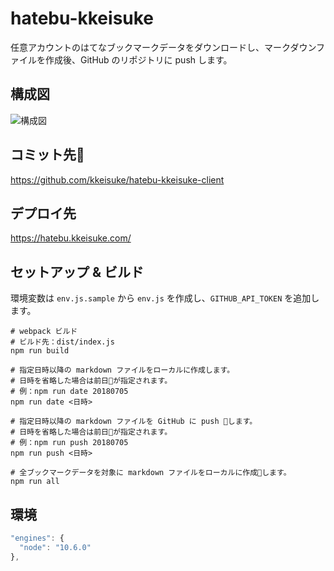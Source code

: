 # hatebu-kkeisuke

任意アカウントのはてなブックマークデータをダウンロードし、マークダウンファイルを作成後、GitHub のリポジトリに push します。

## 構成図

![構成図](https://plantuml-server.kkeisuke.app/png/UDfLKJrFmq0CtVqh_0SwTCs0seaW0KA2BJ04SlbGqqkLN5Invf0e4mX4CnI1a61222GO2_mOa_mEBkab3TCzsyz-Vhv18knOfECGm39P78rIt3_ncPE6B3v2Ey6aYS3oRS6uZSEzhRgo2i7Q38IP7jSfBn1DZCF996cI5GPhbuamS4_h95zXiCGq449hQGpGYc8l3ZnVz3Qqce7zCd_k5ulxGqxodEIIif_YSbvyvy0ZmJ1ahi38xQoDEBRZaHDDkO8aRobxfEo9vCllrrqvkmB67QnQkw8LMscgpOssMmbc7oGVI4gICr2rzNBQee5TIgMbGFO6kjpErJuDB1UVvVoTickIP_LIotQqfkexgScLsvpag-BzjzgS4j5ClQXw3dQs5Vz6UIHviJO80mNLL_y1QApH3000.png)

## コミット先

https://github.com/kkeisuke/hatebu-kkeisuke-client

## デプロイ先

https://hatebu.kkeisuke.com/

## セットアップ & ビルド

環境変数は `env.js.sample` から `env.js` を作成し、`GITHUB_API_TOKEN` を追加します。

```shell
# webpack ビルド
# ビルド先：dist/index.js
npm run build

# 指定日時以降の markdown ファイルをローカルに作成します。
# 日時を省略した場合は前日が指定されます。
# 例：npm run date 20180705
npm run date <日時>

# 指定日時以降の markdown ファイルを GitHub に push します。
# 日時を省略した場合は前日が指定されます。
# 例：npm run push 20180705
npm run push <日時>

# 全ブックマークデータを対象に markdown ファイルをローカルに作成します。
npm run all
```

## 環境

```js
"engines": {
  "node": "10.6.0"
},
```
